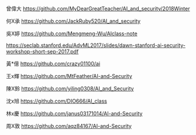 曾偉大  https://github.com/MyDearGreatTeacher/AI_and_security/2018Winter

何X承  https://github.com/JackRuby520/AI_and_security  

吳X婷  https://github.com/Mengmeng-Wu/AIclass-note


https://seclab.stanford.edu/AdvML2017/slides/dawn-stanford-ai-security-workshop-short-sep-2017.pdf

黃*億  https://github.com/crazy01100/ai

王x輝 https://github.com/MtFeather/AI-and-Security

陳X鈴 https://github.com/yiling0308/AI_and_Security

沈x旭 https://github.com/DIO666/AI_class

林x慶 https://github.com/janus03171014/AI-and-Security

周X敦 https://github.com/aqz84167/AI-and-Security
